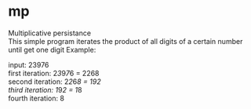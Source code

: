 # mp
Multiplicative persistance  
This simple program iterates the product of all digits of a certain number until get one digit
Example:  

input: 23976  
first iteration:  2*3*9*7*6 = 2268  
second iteration: 2*2*6*8 = 192  
third iteration:  1*9*2 = 1*8  
fourth iteration: 8
